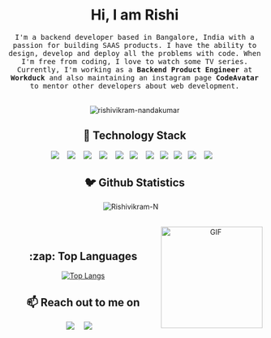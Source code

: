 <h1 align="center">Hi, I am Rishi</h1>
<p align="center">
  <samp>
      I'm a backend developer based in Bangalore, India with a passion for building SAAS products. I have the ability to design, develop and deploy all the problems with code. When I'm free from   coding, I love to watch some TV series. Currently, I'm working as a <strong>Backend Product Engineer</strong> at <strong>Workduck</strong> and also maintaining an instagram page <strong>CodeAvatar</strong> to mentor other developers about web development.
  </samp><br><br>
 
  <p align="center">
    <img src="https://komarev.com/ghpvc/?username=RishivikramN" alt="rishivikram-nandakumar" /> 
  </p>          
 
</p>

<h2 align="center"> 🔭 Technology Stack</h2>
<p align="center">
  <img src="https://img.shields.io/badge/node.js%20-%2343853D.svg?&style=for-the-badge&logo=node.js&logoColor=white" />&nbsp;&nbsp;&nbsp;
  <img src="https://img.shields.io/badge/typescript-%23007ACC.svg?style=for-the-badge&logo=typescript&logoColor=white" />&nbsp;&nbsp;&nbsp;
  <img src="https://img.shields.io/badge/go-%2300ADD8.svg?style=for-the-badge&logo=go&logoColor=white" />&nbsp;&nbsp;&nbsp;
  <img src="https://img.shields.io/badge/c%23-%23239120.svg?style=for-the-badge&logo=c-sharp&logoColor=white" />&nbsp;&nbsp;&nbsp;
  <img src="https://img.shields.io/badge/python-3670A0?style=for-the-badge&logo=python&logoColor=ffdd54" />&nbsp;&nbsp;
  <img src="https://img.shields.io/badge/react%20-%2300D9FF.svg?&style=for-the-badge&logo=react&logoColor=white" />&nbsp;&nbsp;&nbsp;
  <img src="https://img.shields.io/badge/kotlin-%237F52FF.svg?style=for-the-badge&logo=kotlin&logoColor=white" />&nbsp;&nbsp; 
  <img src="https://img.shields.io/badge/javascript%20-%231572B6.svg?&style=for-the-badge&logo=javascript&logoColor=white" />&nbsp;&nbsp;
  <img src="https://img.shields.io/badge/mongodb%20-%231572B6.svg?&style=for-the-badge&logo=mongodb&logoColor=white" />&nbsp;&nbsp;
  <img src="https://img.shields.io/badge/Amazon%20DynamoDB-4053D6?style=for-the-badge&logo=Amazon%20DynamoDB&logoColor=white" />&nbsp;&nbsp;&nbsp;
  <img src="https://img.shields.io/badge/AWS-%23FF9900.svg?style=for-the-badge&logo=amazon-aws&logoColor=white" />&nbsp;&nbsp;&nbsp;
</p>

<h2 align="center">🐦 Github Statistics </h2>
<p align="center">
<img src="https://github-readme-stats.vercel.app/api?username=RishivikramN&layout=compact&hide=html&theme=jolly" alt="Rishivikram-N" />&nbsp;&nbsp;&nbsp;&nbsp;
</p>

<br/>
<div align="center"> 
  <img align="right" alt="GIF" src="https://general.stdcdn.com/animation_500_kkcayqws.gif" width="200" height="200" />
  &nbsp;&nbsp;&nbsp;&nbsp;  <h2>:zap: Top Languages </h2>
  
  [![Top Langs](https://github-readme-stats.vercel.app/api/top-langs/?username=RishivikramN&layout=compact)](https://github.com/anuraghazra/github-readme-stats)
</div>
<h2 align="center">📫 Reach out to me on</h2>
<p align="center">
   <a target="_blank"href="https://www.linkedin.com/in/rishivikram-nandakumar/"><img src="https://img.shields.io/badge/linkedin-%230077B5.svg?&style=for-the-badge&logo=linkedin&logoColor=white" /></a>&nbsp;&nbsp;&nbsp;&nbsp;
  <a target="_blank"href="https://twitter.com/RishivikramN"><img src="https://img.shields.io/badge/twitter-%231DA1F2.svg?&style=for-the-badge&logo=twitter&logoColor=white" /></a>&nbsp;&nbsp;&nbsp;&nbsp;
</p>

